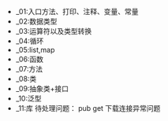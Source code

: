 - _01:入口方法、打印、注释、变量、常量
- _02:数据类型
- _03:运算符以及类型转换
- _04:循环
- _05:list,map
- _06:函数
- _07:方法
- _08:类
- _09:抽象类+接口
- _10:泛型
- _11:库
待处理问题： pub get 下载连接异常问题